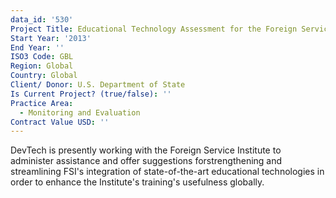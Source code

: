 ```yaml
---
data_id: '530'
Project Title: Educational Technology Assessment for the Foreign Service Institute
Start Year: '2013'
End Year: ''
ISO3 Code: GBL
Region: Global
Country: Global
Client/ Donor: U.S. Department of State
Is Current Project? (true/false): ''
Practice Area:
  - Monitoring and Evaluation
Contract Value USD: ''
---
```

DevTech is presently working with the Foreign Service Institute to administer assistance and offer suggestions forstrengthening and streamlining FSI's integration of state-of-the-art educational technologies in order to enhance the Institute's training's usefulness globally.